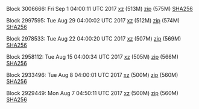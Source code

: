 Block 3006666: Fri Sep  1 04:00:11 UTC 2017 [xz](https://transfer.sh/jgJFb/bootstrap.dat.20170901.tar.xz) (513M) [zip](https://transfer.sh/h8fh2/bootstrap.dat.20170901.zip) (575M) [SHA256](https://transfer.sh/QfxOz/sha256.txt)

Block 2997595: Tue Aug 29 04:00:02 UTC 2017 [xz](https://transfer.sh/dKnTz/bootstrap.dat.20170829.tar.xz) (512M) [zip](https://transfer.sh/wvog9/bootstrap.dat.20170829.zip) (574M) [SHA256](https://transfer.sh/y05xW/sha256.txt)

Block 2978533: Tue Aug 22 04:00:20 UTC 2017 [xz](https://transfer.sh/zG55e/bootstrap.dat.20170822.tar.xz) (507M) [zip](https://transfer.sh/lC8nI/bootstrap.dat.20170822.zip) (569M) [SHA256](https://transfer.sh/oxVof/sha256.txt)

Block 2958112: Tue Aug 15 04:00:34 UTC 2017 [xz](https://transfer.sh/7kzf3/bootstrap.dat.20170815.tar.xz) (505M) [zip](https://transfer.sh/eK0CE/bootstrap.dat.20170815.zip) (566M) [SHA256](https://transfer.sh/5XfvP/sha256.txt)

Block 2933496: Tue Aug  8 04:00:01 UTC 2017 [xz](https://transfer.sh/Y4tCI/bootstrap.dat.20170808.tar.xz) (500M) [zip](https://transfer.sh/MlH7g/bootstrap.dat.20170808.zip) (560M) [SHA256](https://transfer.sh/ytYBA/sha256.txt)

Block 2929449: Mon Aug  7 04:50:11 UTC 2017 [xz](https://transfer.sh/FxSN6/bootstrap.dat.20170807.tar.xz) (500M) [zip](https://transfer.sh/9YGuM/bootstrap.dat.20170807.zip) (560M) [SHA256](https://transfer.sh/GegHc/sha256.txt)
